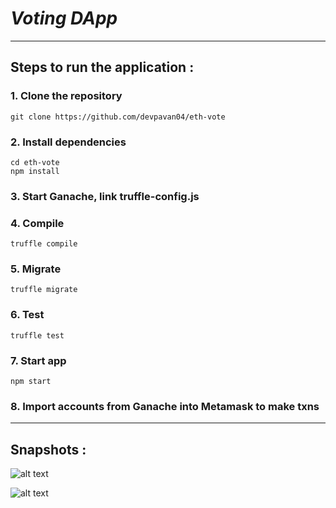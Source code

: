 # **_Voting_ _DApp_**

---

## Steps to run the application :

### 1. Clone the repository
```
git clone https://github.com/devpavan04/eth-vote
```

### 2. Install dependencies
```
cd eth-vote
npm install
```

### 3. Start Ganache, link truffle-config.js

### 4. Compile
```
truffle compile
```

### 5. Migrate
```
truffle migrate
```

### 6. Test
```
truffle test
```

### 7. Start app
```
npm start
```

### 8. Import accounts from Ganache into Metamask to make txns

---

## Snapshots :

![alt text](https://github.com/devpavan04/eth-vote/blob/master/markdownImages/admin.jpg?raw=true)

![alt text](https://github.com/devpavan04/eth-vote/blob/master/markdownImages/voter.jpg?raw=true)